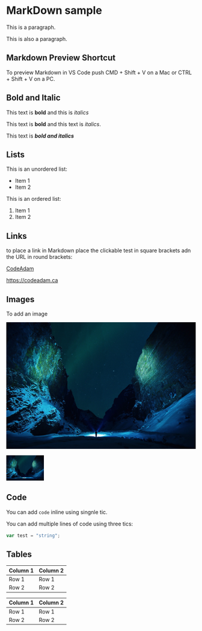 # MarkDown sample

This is a paragraph.

This is also a paragraph.

## Markdown Preview Shortcut

To preview Markdown in VS Code push CMD + Shift + V 
on a Mac or CTRL + Shift + V on a PC.


## Bold and Italic

This text is **bold** and this is *italics*


This text is __bold__ and this text is _italics_.

This text is **_bold and italics_**

## Lists

This is an unordered list:

- Item 1
- Item 2

This is an ordered list:

1. Item 1
2. Item 2

## Links

to place a link in Markdown place the clickable test in square brackets adn the URL in round brackets:

[CodeAdam](https://codeadam.com)

https://codeadam.ca


## Images

To add an image

![Random Logo](img.jpg)

<img src="img.jpg" width="100"/>

<!-- This is a Markdown Comment -->

## Code

You can add `code` inline using singnle tic.

You can add multiple lines of code using three tics:

```javascript
var test = "string";
```

## Tables

Column 1 | Column 2
-- | --
Row 1 | Row 1
Row 2 | Row 2 



| Column 1 | Column 2 |
| -------- | -------- |
| Row 1    | Row 1    |
| Row 2    | Row 2    |

